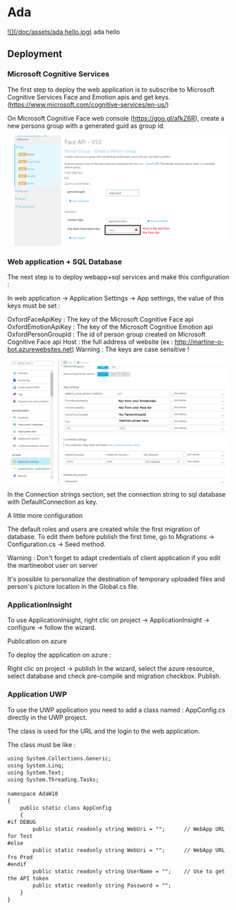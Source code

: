 # Ada

[![](/doc/assets/ada hello.jpg)]()
ada hello

## Deployment
### Microsoft Cognitive Services

The first step to deploy the web application is to subscribe to Microsoft Cognitive Services Face and Emotion apis and get keys.(https://www.microsoft.com/cognitive-services/en-us/)

On Microsoft Cognitive Face web console (https://goo.gl/afkZ6R), create a new persons group with a generated guid as group id.

[![](/doc/assets/PersonGroupId.png)]()

### Web application + SQL Database

The next step is to deploy webapp+sql services and make this configuration :

In web application → Application Settings → App settings, the value of this keys must be set :

OxfordFaceApiKey : The key of the Microsoft Cognitive Face api
OxfordEmotionApiKey : The key of the Microsoft Cognitive Emotion api
OxfordPersonGroupId : The id of person group created on Microsoft Cognitive Face api
Host : the full address of website (ex : http://martine-o-bot.azurewebsites.net)
Warning : The keys are case sensitive !

[![](/doc/assets/KeyAzure.PNG)]()

In the Connection strings section, set the connection string to sql database with DefaultConnection as key.

A little more configuration

The default roles and users are created while the first migration of database. To edit them before publish the first time, go to Migrations → Configuration.cs → Seed method.

Warning : Don't forget to adapt credentials of client application if you edit the martineobot user on server

It's possible to personalize the destination of temporary uploaded files and person's picture location in the Global.cs file.

### ApplicationInsight

To use ApplicationInsight, right clic on project → ApplicationInsight → configure → follow the wizard.

Publication on azure

To deploy the application on azure :

Right clic on project → publish
In the wizard, select the azure resource, select database and check pre-compile and migration checkbox.
Publish.

### Application UWP

To use the UWP application you need to add a class named : AppConfig.cs directly in the UWP project.

The class is used for the URL and the login to the web application.

The class must be like : 

```
using System.Collections.Generic;
using System.Linq;
using System.Text;
using System.Threading.Tasks;

namespace AdaW10
{
    public static class AppConfig
    {
#if DEBUG
        public static readonly string WebUri = "";      // WebApp URL for Test
#else
        public static readonly string WebUri = "";      // WebApp URL fro Prod
#endif
        public static readonly string UserName = "";    // Use to get the API token
        public static readonly string Password = "";
    }
}
```
